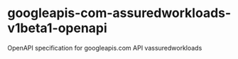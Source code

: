 # googleapis-com-assuredworkloads-v1beta1-openapi
OpenAPI specification for googleapis.com API vassuredworkloads
